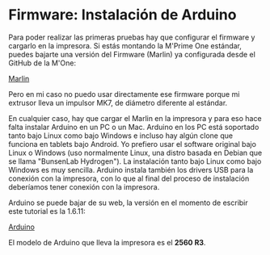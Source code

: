 # Firmware: Instalación de Arduino


Para poder realizar las primeras pruebas hay que configurar el firmware y cargarlo en la impresora. Si estás montando la M'Prime One estándar, puedes bajarte una versión del Firmware (Marlin) ya configurada desde el GitHub de la M'One:

  [Marlin](https://github.com/M-Prime/M_Prime_One/tree/master/firmware/Marlin)
  
Pero en mi caso no puedo usar directamente ese firmware porque mi extrusor lleva un impulsor MK7, de diámetro diferente al estándar.

En cualquier caso, hay que cargar el Marlin en la impresora y para eso hace falta instalar Arduino en un PC o un Mac. Arduino en los PC está soportado tanto bajo Linux como bajo Windows e incluso hay algún clone que funciona en tablets bajo Android. Yo prefiero usar el software original bajo Linux o Windows (uso normalmente Linux, una distro basada en Debian que se llama "BunsenLab Hydrogen"). La instalación tanto bajo Linux como bajo Windows es muy sencilla. Arduino instala también los drivers USB para la conexión con la impresora, con lo que al final del proceso de instalación deberíamos tener conexión con la impresora.

Arduino se puede bajar de su web, la versión en el momento de escribir este tutorial es la 1.6.11:

  [Arduino](https://www.arduino.cc/en/Main/Software)
  
 El modelo de Arduino que lleva la impresora es el **2560 R3**. 